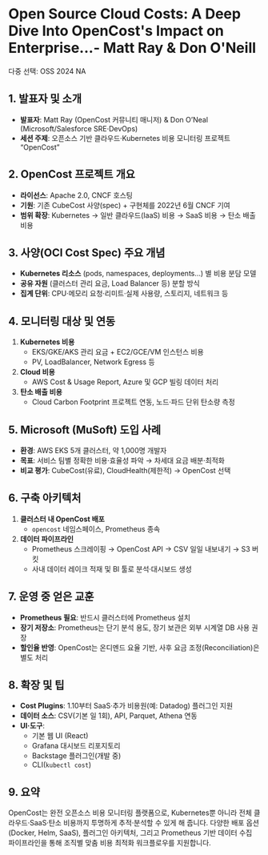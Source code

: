 # Open Source Cloud Costs: A Deep Dive Into OpenCost's Impact on Enterprise...- Matt Ray & Don O'Neill

다중 선택: OSS 2024 NA

## 1. 발표자 및 소개

- **발표자**: Matt Ray (OpenCost 커뮤니티 매니저) & Don O’Neal (Microsoft/Salesforce SRE·DevOps)
- **세션 주제**: 오픈소스 기반 클라우드·Kubernetes 비용 모니터링 프로젝트 “OpenCost”

## 2. OpenCost 프로젝트 개요

- **라이선스**: Apache 2.0, CNCF 호스팅
- **기원**: 기존 CubeCost 사양(spec) + 구현체를 2022년 6월 CNCF 기여
- **범위 확장**: Kubernetes → 일반 클라우드(IaaS) 비용 → SaaS 비용 → 탄소 배출 비용

## 3. 사양(OCI Cost Spec) 주요 개념

- **Kubernetes 리소스** (pods, namespaces, deployments…) 별 비용 분담 모델
- **공유 자원** (클러스터 관리 요금, Load Balancer 등) 분할 방식
- **집계 단위**: CPU·메모리 요청·리미트·실제 사용량, 스토리지, 네트워크 등

## 4. 모니터링 대상 및 연동

1. **Kubernetes 비용**
    - EKS/GKE/AKS 관리 요금 + EC2/GCE/VM 인스턴스 비용
    - PV, LoadBalancer, Network Egress 등
2. **Cloud 비용**
    - AWS Cost & Usage Report, Azure 및 GCP 빌링 데이터 처리
3. **탄소 배출 비용**
    - Cloud Carbon Footprint 프로젝트 연동, 노드·파드 단위 탄소량 측정

## 5. Microsoft (MuSoft) 도입 사례

- **환경**: AWS EKS 5개 클러스터, 약 1,000명 개발자
- **목표**: 서비스 팀별 정확한 비용·효율성 파악 → 차세대 요금 배분·최적화
- **비교 평가**: CubeCost(유료), CloudHealth(제한적) → OpenCost 선택

## 6. 구축 아키텍처

1. **클러스터 내 OpenCost 배포**
    - `opencost` 네임스페이스, Prometheus 종속
2. **데이터 파이프라인**
    - Prometheus 스크레이핑 → OpenCost API → CSV 일일 내보내기 → S3 버킷
    - 사내 데이터 레이크 적재 및 BI 툴로 분석·대시보드 생성

## 7. 운영 중 얻은 교훈

- **Prometheus 필요**: 반드시 클러스터에 Prometheus 설치
- **장기 저장소**: Prometheus는 단기 분석 용도, 장기 보관은 외부 시계열 DB 사용 권장
- **할인율 반영**: OpenCost는 온디멘드 요율 기반, 사후 요금 조정(Reconciliation)은 별도 처리

## 8. 확장 및 팁

- **Cost Plugins**: 1.10부터 SaaS·추가 비용원(예: Datadog) 플러그인 지원
- **데이터 소스**: CSV(기본 일 1회), API, Parquet, Athena 연동
- **UI·도구**:
    - 기본 웹 UI (React)
    - Grafana 대시보드 리포지토리
    - Backstage 플러그인(개발 중)
    - CLI(`kubectl cost`)

## 9. 요약

OpenCost는 완전 오픈소스 비용 모니터링 플랫폼으로, Kubernetes뿐 아니라 전체 클라우드·SaaS·탄소 비용까지 투명하게 추적·분석할 수 있게 해 줍니다. 다양한 배포 옵션(Docker, Helm, SaaS), 플러그인 아키텍처, 그리고 Prometheus 기반 데이터 수집 파이프라인을 통해 조직별 맞춤 비용 최적화 워크플로우를 지원합니다.